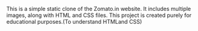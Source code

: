 This is a simple static clone of the Zomato.in website.
It includes multiple images, along with HTML and CSS files.
This project is created purely for educational purposes.(To understand HTMLand CSS)
